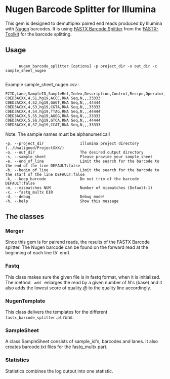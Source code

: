 Nugen Barcode Splitter for Illumina
===================================

This gem is designed to demultiplex paired end reads produced by Illumina with [Nugen](http://www.nugeninc.com/nugen/) barcodes. It is using [FASTX Barcode Splitter](http://hannonlab.cshl.edu/fastx_toolkit/commandline.html#fastx_barcode_splitter_usage) from the [FASTX-Toolkit](http://hannonlab.cshl.edu/fastx_toolkit/index.html) for the barcode splitting.

Usage
-----

<code>
      nugen_barcode_splitter [options] -p project_dir -o out_dir -c sample_sheet_nugen

</code>


Example sample_sheet_nugen.csv :

    FCID,Lane,SampleID,SampleRef,Index,Description,Control,Recipe,Operator,SampleProject
    C0ED3ACXX,4,S1,hg19,ACCC,RNA Seq,N,,,33333
    C0ED3ACXX,4,S2,hg19,GAGT,RNA Seq,N,,,44444
    C0ED3ACXX,4,S3,hg19,CGTA,RNA Seq,N,,,33333
    C0ED3ACXX,4,S4,hg19,TTAG,RNA Seq,N,,,44444
    C0ED3ACXX,5,S5,hg19,AGGG,RNA Seq,N,,,33333
    C0ED3ACXX,5,S6,hg19,GTCA,RNA Seq,N,,,44444
    C0ED3ACXX,6,S7,hg19,CCAT,RNA Seq,N,,,33333

Note: The sample names must be alphanumerical!


    -p, --project_dir                Illumina project directory (../Unaligned/ProjectXXX/)
    -o, --out_dir                    The desired output directory
    -s, --sample_sheet               Please provide your sample_sheet
    -e, --end_of_line                Limit the search for the barcode to the end of the line DEFAULT:false
    -b, --begin_of_line              Limit the search for the barcode to the start of the line DEFAULT:false
    -k, --keep_barcode               Do not trim of the barcode DEFAULT:false
    -m, --mismatches NUM             Number of mismatches (Default:1)
    -x, --fastq_multx DIR
    -d, --debug                      Debug mode!
    -h, --help                       Show this message



The classes
-----------

### Merger

Since this gem is for pairend reads, the results of the FASTX Barcode splitter. The Nugen barcode can be found on the forward read at the beginning of each line (5' end).

### Fastq

This class makes sure the given file is in fastq format, when it is initialized. The method <code> add </code> enlarges the read by a given number of *N*'s (base) and it also adds the lowest score of quality *@* to the quality line accordingly.

### NugenTemplate

This class delivers the templates for the different <code>fastx_barcode_splitter.pl</code> runs.

### SampleSheet

A class SampleSheet consists of sample_id's, barcodes and lanes. It also creates barcode.txt files for the fastq_multx part.

### Statistics

Statistics combines the log output into one statistic.


